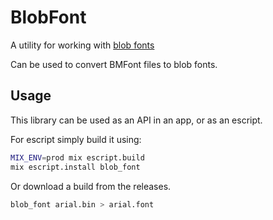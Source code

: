 # BlobFont
A utility for working with [blob fonts](https://github.com/ScrimpyCat/CommonGameKit/blob/master/assets/font/arial.font)

Can be used to convert BMFont files to blob fonts.

Usage
-----

This library can be used as an API in an app, or as an escript.

For escript simply build it using:

```bash
MIX_ENV=prod mix escript.build
mix escript.install blob_font
```

Or download a build from the releases.

```bash
blob_font arial.bin > arial.font
```
